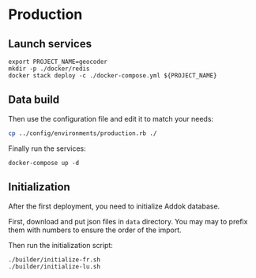 
# Production

## Launch services
```
export PROJECT_NAME=geocoder
mkdir -p ./docker/redis
docker stack deploy -c ./docker-compose.yml ${PROJECT_NAME}
```

## Data build
Then use the configuration file and edit it to match your needs:

```bash
cp ../config/environments/production.rb ./
```

Finally run the services:
```
docker-compose up -d
```

Initialization
--------------

After the first deployment, you need to initialize Addok database.

First, download and put json files in `data` directory. You may may to prefix them with numbers to ensure the order of the import.

Then run the initialization script:

```
./builder/initialize-fr.sh
./builder/initialize-lu.sh
```
